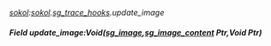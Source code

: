 _[sokol](../../modules/sokol/sokol-module.md):[sokol](../../modules/sokol/sokol-module.md).[sg\_trace\_hooks](../../modules/sokol/sokol-sg_trace_hooks.md).update\_image_
##### Field update\_image:Void([sg_image](../../modules/sokol/sokol-sg_image.md),[sg_image_content](../../modules/sokol/sokol-sg_image_content.md) Ptr,Void Ptr)
